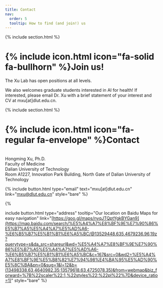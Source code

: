 ```yaml
---
title: Contact
nav:
  order: 5
  tooltip: How to find (and join!) us 
---
```




{% include section.html %}

# {% include icon.html icon="fa-solid fa-bullhorn" %}Join us!

The Xu Lab has open positions at all levels.

We also welcomes graduate students interested in AI for health! If interested, please email Dr. Xu with a brief statement of your interest and CV at mxu[at]dlut.edu.cn.

{% include section.html %}

# {% include icon.html icon="fa-regular fa-envelope" %}Contact

<br>Hongming Xu, Ph.D.
<br>Faculty of Medicine
<br>Dalian University of Technology
<br>Room A1227, Innovation Park Building, North Gate of Dalian University of Technology

{%
  include button.html
  type="email"
  text="mxu[at]dlut.edu.cn"
  link="mxu@dlut.edu.cn"
  style="bare"
%}
<!-- {%
  include button.html
  type="phone"
  text="(555) 867-5309"
  link="+1-555-867-5309"
%}
 -->{%
  include button.html
  type="address"
  tooltip="Our location on Baidu Maps for easy navigation"
  link="[https://goo.gl/maps/nyqJTQptYgkBYGan9](https://map.baidu.com/search/%E5%A4%A7%E8%BF%9E%E7%90%86%E5%B7%A5%E5%A4%A7%E5%AD%A6-%E6%B5%B7%E5%B1%B1%E6%A5%BC/@13529448.635,4679236.96,19z?querytype=s&da_src=shareurl&wd=%E5%A4%A7%E8%BF%9E%E7%90%86%E5%B7%A5%E5%A4%A7%E5%AD%A6-%E6%B5%B7%E5%B1%B1%E6%A5%BC&c=167&src=0&wd2=%E5%A4%A7%E8%BF%9E%E5%B8%82%E7%94%98%E4%BA%95%E5%AD%90%E5%8C%BA&pn=0&sug=1&l=12&b=(13498338.63,4640982.35;13579618.63,4725078.35)&from=webmap&biz_forward=%7B%22scaler%22:1,%22styles%22:%22pl%22%7D&device_ratio=1)"
  style="bare"
%}
